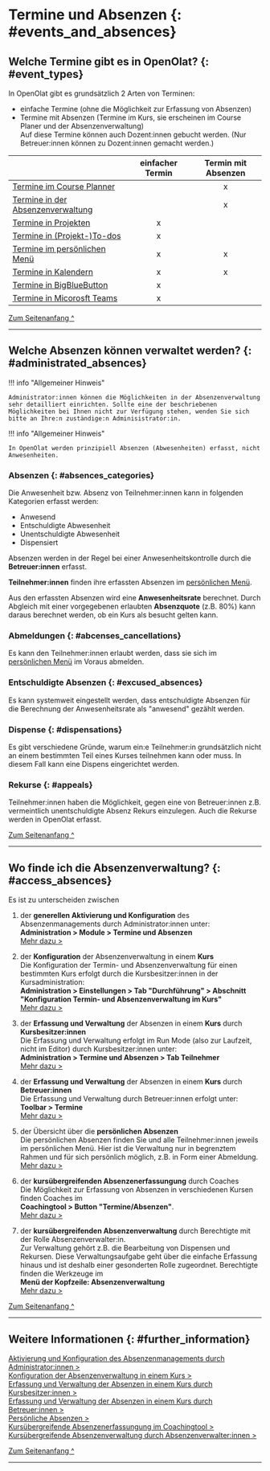 # Termine und Absenzen {: #events_and_absences}


## Welche Termine gibt es in OpenOlat? {: #event_types}

In OpenOlat gibt es grundsätzlich 2 Arten von Terminen:

- einfache Termine (ohne die Möglichkeit zur Erfassung von Absenzen)
- Termine mit Absenzen (Termine im Kurs, sie erscheinen im Course Planer und der Absenzenverwaltung)<br>
Auf diese Termine können auch Dozent:innen gebucht werden. (Nur Betreuer:innen können zu Dozent:innen gemacht werden.)

|                           | einfacher Termin | Termin mit Absenzen |
| ------------------------- |:-----------------:|:--------------------:|
|[Termine im Course Planner](../area_modules/Course_Planner_Events.de.md)|   |x|
|[Termine in der Absenzenverwaltung](#access_absences)|   |x|
|[Termine in Projekten](../area_modules/Project_Schedule.de.md)| x |  | 
|[Termine in (Projekt-)To-dos](../area_modules/Project_Schedule.de.md)| x |  | 
|[Termine im persönlichen Menü](../personal_menu/To-Dos.de.md)| x | x | 
|[Termine in Kalendern](../personal_menu/Calendar.de.md#create_entry)| x | x | 
|[Termine in BigBlueButton](../../manual_admin/administration/BigBlueButton_module.de.md#tab_online-meetings)| x |  | 
|[Termine in Micorosft Teams](../learningresources/Course_Element_Microsoft_Teams.de.md#raum-konfigurieren-bei-geschlossenem-kurseditor)| x |  | 


[Zum Seitenanfang ^](#events_and_absences)

---


## Welche Absenzen können verwaltet werden? {: #administrated_absences}

!!! info "Allgemeiner Hinweis"

    Administrator:innen können die Möglichkeiten in der Absenzenverwaltung sehr detailliert einrichten. Sollte eine der beschriebenen Möglichkeiten bei Ihnen nicht zur Verfügung stehen, wenden Sie sich bitte an Ihre:n zuständige:n Adminisistrator:in.

!!! info "Allgemeiner Hinweis"

    In OpenOlat werden prinzipiell Absenzen (Abwesenheiten) erfasst, nicht Anwesenheiten.


### Absenzen {: #absences_categories}

Die Anwesenheit bzw. Absenz von Teilnehmer:innen kann in folgenden Kategorien erfasst werden:

- Anwesend
- Entschuldigte Abwesenheit
- Unentschuldigte Abwesenheit
- Dispensiert

Absenzen werden in der Regel bei einer Anwesenheitskontrolle durch die **Betreuer:innen** erfasst.

**Teilnehmer:innen** finden ihre erfassten Absenzen im [persönlichen Menü](../personal_menu/Absences.de.md).

Aus den erfassten Absenzen wird eine **Anwesenheitsrate** berechnet. Durch Abgleich mit einer vorgegebenen erlaubten **Absenzquote** (z.B. 80%) kann daraus berechnet werden, ob ein Kurs als besucht gelten kann.

### Abmeldungen {: #abcenses_cancellations}

Es kann den Teilnehmer:innen erlaubt werden, dass sie sich im [persönlichen Menü](../personal_menu/Absences.de.md#tab-abmeldung-dispense) im Voraus abmelden.

### Entschuldigte Absenzen {: #excused_absences}

Es kann systemweit eingestellt werden, dass entschuldigte Absenzen für die Berechnung der Anwesenheitsrate als "anwesend" gezählt werden.

### Dispense {: #dispensations}

Es gibt verschiedene Gründe, warum ein:e Teilnehmer:in grundsätzlich nicht an einem bestimmten Teil eines Kurses teilnehmen kann oder muss. In diesem Fall kann eine Dispens eingerichtet werden.

### Rekurse {: #appeals}

Teilnehmer:innen haben die Möglichkeit, gegen eine von Betreuer:innen z.B. vermeintlich unentschuldigte Absenz Rekurs einzulegen. Auch die Rekurse werden in OpenOlat erfasst.

[Zum Seitenanfang ^](#events_and_absences)

---


## Wo finde ich die Absenzenverwaltung?  {: #access_absences}

Es ist zu unterscheiden zwischen 

1. der **generellen Aktivierung und Konfiguration** des Absenzenmanagements durch Administrator:innen unter:<br>
   **Administration > Module > Termine und Absenzen**<br>
   [Mehr dazu >](../../manual_admin/administration/Modules_Events_and_Absences.de.md)


2. der **Konfiguration** der Absenzenverwaltung in einem **Kurs**<br>
    Die Konfiguration der Termin- und Absenzenverwaltung für einen bestimmten Kurs erfolgt durch die Kursbesitzer:innen in der Kursadministration:<br>
    **Administration > Einstellungen > Tab "Durchführung" > Abschnitt "Konfiguration Termin- und Absenzenverwaltung im Kurs"**<br>
    [Mehr dazu >](../learningresources/Course_Settings_Execution.de.md#config_event_and_absence_management)


3. der **Erfassung und Verwaltung** der Absenzen in einem **Kurs** durch **Kursbesitzer:innen**<br>
    Die Erfassung und Verwaltung erfolgt im Run Mode (also zur Laufzeit, nicht im Editor) durch Kursbesitzer:innen unter:<br>
    **Administration > Termine und Absenzen > Tab Teilnehmer**<br>
    [Mehr dazu >](../learningresources/Events_and_absences.de.md)

4. der **Erfassung und Verwaltung** der Absenzen in einem **Kurs** durch **Betreuer:innen**<br>
    Die Erfassung und Verwaltung durch Betreuer:innen erfolgt unter:<br>
    **Toolbar > Termine**<br>
    [Mehr dazu >](../learningresources/x.de.md)

5. der Übersicht über die **persönlichen Absenzen**<br>
    Die persönlichen Absenzen finden Sie und alle Teilnehmer:innen jeweils im persönlichen Menü. Hier ist die Verwaltung nur in begrenztem Rahmen und für sich persönlich möglich, z.B. in Form einer Abmeldung.<br>
    [Mehr dazu >](../personal_menu/Absences.de.md)


6.  der **kursübergreifenden Absenzenerfassungung** durch Coaches<br>
    Die Möglichkeit zur Erfassung von Absenzen in verschiedenen Kursen finden Coaches im <br>
    **Coachingtool > Button "Termine/Absenzen"**.<br>
    [Mehr dazu >](../area_modules/Coaching.de.md)


7. der **kursübergreifenden Absenzenverwaltung** durch Berechtigte mit der Rolle Absenzenverwalter:in.<br>
    Zur Verwaltung gehört z.B. die Bearbeitung von Dispensen und Rekursen. Diese Verwaltungsaufgabe geht über die einfache Erfassung hinaus und ist deshalb einer gesonderten Rolle zugeordnet. Berechtigte finden die Werkzeuge im<br>
   **Menü der Kopfzeile: Absenzenverwaltung**<br>
   [Mehr dazu >](../area_modules/Absence_Management.de.md)


[Zum Seitenanfang ^](#events_and_absences)

---


## Weitere Informationen {: #further_information}

[Aktivierung und Konfiguration des Absenzenmanagements durch Administrator:innen >](../../manual_admin/administration/Modules_Events_and_Absences.de.md)<br>
[Konfiguration der Absenzenverwaltung in einem Kurs >](../learningresources/Course_Settings_Execution.de.md#config_event_and_absence_management)<br>
[Erfassung und Verwaltung der Absenzen in einem Kurs durch Kursbesitzer:innen >](../learningresources/Events_and_absences.de.md)<br>
[Erfassung und Verwaltung der Absenzen in einem Kurs durch Betreuer:innen >](../learningresources/Toolbar_Events.de.md)<br>
[Persönliche Absenzen >](../personal_menu/Absences.de.md)<br>
[Kursübergreifende Absenzenerfassungung im Coachingtool >](../area_modules/Coaching.de.md)<br>
[Kursübergreifende Absenzenverwaltung durch Absenzenverwalter:innen >](../area_modules/Absence_Management.de.md)<br>

[Zum Seitenanfang ^](#events_and_absences)

---